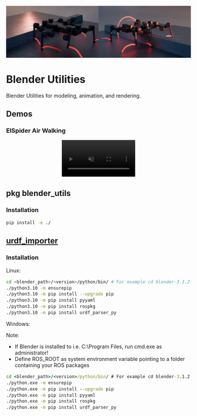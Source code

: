 ![banner](doc/banner_elspider.jpg)

# Blender Utilities

Blender Utilities for modeling, animation, and rendering.

## Demos

### ElSpider Air Walking

<!-- Video -->
<p align="center">
    <video src="https://github.com/user-attachments/assets/462ff944-2e98-4c50-9043-d140bcd54d4a" width="200" height="100" autoplay controls muted loop playsinline></video>
</p>

## pkg blender_utils

### Installation

```bash
pip install -e ./
```

## [urdf_importer](https://github.com/HoangGiang93/urdf_importer)

### Installation

Linux:

```bash
cd <blender_path>/<version>/python/bin/ # For example cd blender-3.1.2-linux-x64/3.1/python/bin/
./python3.10 -m ensurepip
./python3.10 -m pip install --upgrade pip
./python3.10 -m pip install pyyaml
./python3.10 -m pip install rospkg
./python3.10 -m pip install urdf_parser_py
```

Windows:

Note:

- If Blender is installed to i.e. C:\Program Files\, run cmd.exe as administrator!
- Define ROS_ROOT as system environment variable pointing to a folder containing your ROS packages

```cmd
cd <blender_path>/<version>/python/bin/ # For example cd blender-3.1.2-linux-x64/3.1/python/bin/
./python.exe -m ensurepip
./python.exe -m pip install --upgrade pip
./python.exe -m pip install pyyaml
./python.exe -m pip install rospkg
./python.exe -m pip install urdf_parser_py
```
